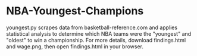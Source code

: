 NBA-Youngest-Champions
======================
youngest.py scrapes data from basketball-reference.com and applies statistical analysis to determine which NBA teams were the "youngest" and "oldest" to win a championship. For more details, download findings.html and wage.png, then open findings.html in your browser.

